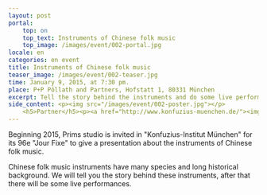 ```yaml
---
layout: post
portal:
    top: on
    top_text: Instruments of Chinese folk music
    top_image: /images/event/002-portal.jpg
locale: en
categories: en event
title: Instruments of Chinese folk music
teaser_image: /images/event/002-teaser.jpg
time: January 9, 2015, at 7:30 pm.
place: P+P Pöllath and Partners, Hofstatt 1, 80331 München
excerpt: Tell the story behind the instruments and do some live performance.
side_content: <p><img src="/images/event/002-poster.jpg"></p>
    <h5>Partner</h5><p><a href="http://www.konfuzius-muenchen.de/"><img src="/images/partner/konfuzius-institut-muenchen.png"></a></p>
---
```


Beginning 2015, Prims studio is invited in "Konfuzius-Institut München" for its 96e "Jour Fixe" to give a presentation about the instruments of Chinese folk music.

Chinese folk music instruments have many species and long historical background. We will tell you the story behind these instruments, after that there will be some live performances.
